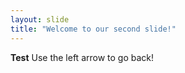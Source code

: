 ```yaml
---
layout: slide
title: "Welcome to our second slide!"
---
```

**Test**
Use the left arrow to go back!
